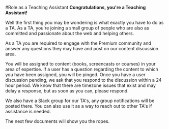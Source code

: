 #Role as a Teaching Assistant
**Congratulations, you're a Teaching Assistant!**

Well the first thing you may be wondering is what exactly you have to do as a TA. As a TA, you're joining a small group of people who are also as committed and passionate about the web and helping others. 

As a TA you are required to engage with the Premium community and answer any questions they may have and post on our content discussion area. 

You will be assigned to content (books, screencasts or courses) in your area of expertise. If a user has a question regarding the content to which you have been assigned, you will be pinged. Once you have a user discussion pending, we ask that you respond to the discussion within a 24 hour period. We know that there are timezone issues that exist and may delay a response, but as soon as you can, please respond.

We also have a Slack group for our TA's, any group notifications will be posted there. You can also use it as a way to reach out to other TA's if assistance is needed. 

The next few documents will show you the ropes. 

